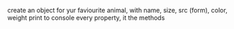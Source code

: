 create an object for yur faviourite animal, with name, size, src (form), color, weight
print to console every property, it the methods